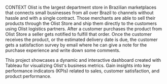 CONTEXT
Olist is the largest department store in Brazilian marketplaces that connects small
businesses from all over Brazil to channels without hassle and with a single contract.
Those merchants are able to sell their products through the Olist Store and ship them
directly to the customers using Olist logistics partners.
After a customer purchases the product from Olist Store a seller gets notified to fulfill
that order. Once the customer receives the product, or the estimated delivery date is due,
the customer gets a satisfaction survey by email where he can give a note for the
purchase experience and write down some comments.

This project showcases a dynamic and interactive dashboard created with Tableau for visualizing Olist's business metrics. Gain insights into key performance indicators (KPIs) related to sales, customer satisfaction, and product performance.
